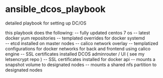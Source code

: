 # ansible_dcos_playbook
detailed playbook for setting up DC/OS 

this playbook does the following:
 -- fully updated centos 7 os
 -- latest docker yum repositories
 -- templated overrides for docker systemd  
 -- etcd installed on master nodes
 -- calico network overlay
 -- templatized configurations for docker networks for back and frontend using calico engine
 -- SSL certificates installed DCOS adminrouter / UI  ( see my letsencrypt repo )
 -- SSL certificates installed for docker api
 -- mounts a snapshot volume to designated nodes
 -- mounts a shared nfs partition to designated nodes
